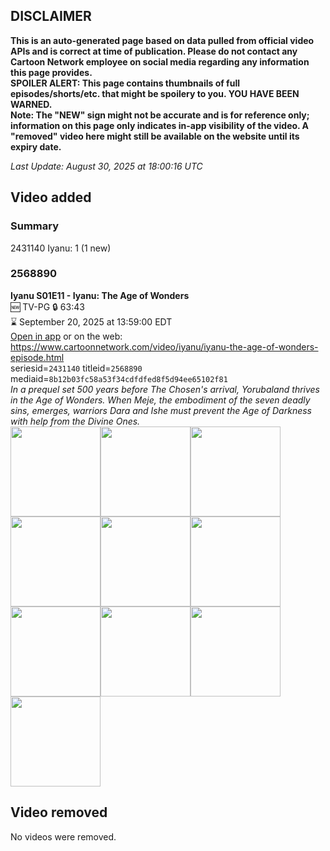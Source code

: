 ## DISCLAIMER
**This is an auto-generated page based on data pulled from official video APIs and is correct at time of publication. Please do not contact any Cartoon Network employee on social media regarding any information this page provides.**  
**SPOILER ALERT: This page contains thumbnails of full episodes/shorts/etc. that might be spoilery to you. YOU HAVE BEEN WARNED.**  
**Note: The "NEW" sign might not be accurate and is for reference only; information on this page only indicates in-app visibility of the video. A "removed" video here might still be available on the website until its expiry date.**  

_Last Update: August 30, 2025 at 18:00:16 UTC_
## Video added
### Summary
2431140 Iyanu: 1 (1 new)  
### 2568890
**Iyanu S01E11 - Iyanu: The Age of Wonders**  
🆕 TV-PG 🔒 63:43  
⌛ September 20, 2025 at 13:59:00 EDT  
[Open in app](https://cnvideo.sercomkc.org/redirector.html?type=cnapp&seriesid=2431140&titleid=2568890&mediaid=8b12b03fc58a53f34cdfdfed8f5d94ee65102f81) or on the web: https://www.cartoonnetwork.com/video/iyanu/iyanu-the-age-of-wonders-episode.html  
seriesid=`2431140` titleid=`2568890` mediaid=`8b12b03fc58a53f34cdfdfed8f5d94ee65102f81`  
_In a prequel set 500 years before The Chosen's arrival, Yorubaland thrives in the Age of Wonders. When Meje, the embodiment of the seven deadly sins, emerges, warriors Dara and Ishe must prevent the Age of Darkness with help from the Divine Ones._  
<a href="https://s3.amazonaws.com/cartoonorchestrator/2568890_001_1280x720.jpg"><img src="https://s3.amazonaws.com/cartoonorchestrator/2568890_001_640x360.jpg" height="144px" /></a><a href="https://s3.amazonaws.com/cartoonorchestrator/2568890_002_1280x720.jpg"><img src="https://s3.amazonaws.com/cartoonorchestrator/2568890_002_640x360.jpg" height="144px" /></a><a href="https://s3.amazonaws.com/cartoonorchestrator/2568890_003_1280x720.jpg"><img src="https://s3.amazonaws.com/cartoonorchestrator/2568890_003_640x360.jpg" height="144px" /></a><a href="https://s3.amazonaws.com/cartoonorchestrator/2568890_004_1280x720.jpg"><img src="https://s3.amazonaws.com/cartoonorchestrator/2568890_004_640x360.jpg" height="144px" /></a><a href="https://s3.amazonaws.com/cartoonorchestrator/2568890_005_1280x720.jpg"><img src="https://s3.amazonaws.com/cartoonorchestrator/2568890_005_640x360.jpg" height="144px" /></a><a href="https://s3.amazonaws.com/cartoonorchestrator/2568890_006_1280x720.jpg"><img src="https://s3.amazonaws.com/cartoonorchestrator/2568890_006_640x360.jpg" height="144px" /></a><a href="https://s3.amazonaws.com/cartoonorchestrator/2568890_007_1280x720.jpg"><img src="https://s3.amazonaws.com/cartoonorchestrator/2568890_007_640x360.jpg" height="144px" /></a><a href="https://s3.amazonaws.com/cartoonorchestrator/2568890_008_1280x720.jpg"><img src="https://s3.amazonaws.com/cartoonorchestrator/2568890_008_640x360.jpg" height="144px" /></a><a href="https://s3.amazonaws.com/cartoonorchestrator/2568890_009_1280x720.jpg"><img src="https://s3.amazonaws.com/cartoonorchestrator/2568890_009_640x360.jpg" height="144px" /></a><a href="https://s3.amazonaws.com/cartoonorchestrator/2568890_010_1280x720.jpg"><img src="https://s3.amazonaws.com/cartoonorchestrator/2568890_010_640x360.jpg" height="144px" /></a>
## Video removed
No videos were removed.  
